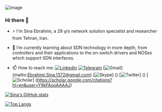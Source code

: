 ![image](https://user-images.githubusercontent.com/16972392/175908228-95c65613-32be-41e8-8a46-5d65a0862cf1.png)


### Hi there 👋

- ⚡ I'm Sina Ebrahimi, a 29 y/o network solution specialist and researcher from Tehran, Iran.

- 🌱 I’m currently learning about SDN technology in more depth, from controllers and their applications to the on-switch drivers and NOSes which support SDN interfaces.

- 📫 How to reach me: [![Linkedin](https://img.shields.io/badge/LinkedIn-0077B5?style=for-the-badge&logo=linkedin&logoColor=white)](https://www.linkedin.com/in/sinaebrahimi/) [![Telegram](https://img.shields.io/badge/Telegram-2CA5E0?style=for-the-badge&logo=telegram&logoColor=white)](https://t.me/sina_ebrahimi) [![Gmail](https://img.shields.io/badge/Gmail-D14836?style=for-the-badge&logo=gmail&logoColor=white)] (mailto:Ebrahimi.Sina.1372@gmail.com) [![Skype](https://img.shields.io/badge/Skype-%2300AFF0.svg?style=for-the-badge&logo=Skype&logoColor=white)] () [![Twitter](https://img.shields.io/badge/Twitter-%231DA1F2.svg?style=for-the-badge&logo=Twitter&logoColor=white)] () [![Scholar](https://img.shields.io/badge/Google%20Scholar-4285F4.svg?style=for-the-badge&logo=Google-Scholar&logoColor=white)] (https://scholar.google.com/citations?hl=en&user=Y9kFAooAAAAJ)



[![Sina's GitHub stats](https://github-readme-stats.vercel.app/api?username=sinaebrahimi&count_private=true&show_icons=true&theme=dark)](https://github.com/anuraghazra/github-readme-stats)

[![Top Langs](https://github-readme-stats.vercel.app/api/top-langs/?username=sinaebrahimi&layout=compact)](https://github.com/anuraghazra/github-readme-stats)



<!--
**sinaebrahimi/sinaebrahimi** is a ✨ _special_ ✨ repository because its `README.md` (this file) appears on your GitHub profile.

Here are some ideas to get you started:

- 🔭 I’m currently working on ...
- 🌱 I’m currently learning ...
- 👯 I’m looking to collaborate on ...
- 🤔 I’m looking for help with ...
- 💬 Ask me about ...
- 📫 How to reach me: ...
- 😄 Pronouns: ...
- ⚡ Fun fact: ...

<a href="https://github.com/anuraghazra/github-readme-stats">
  <img align="center" src="https://github-readme-stats.vercel.app/api?username=sinaebrahimi&count_private=true&show_icons=true&theme=dark)](https://github.com/anuraghazra/github-readme-stats" />
</a>
<a href="https://github.com/anuraghazra/github-readme-stats">
  <img align="center" src="https://github-readme-stats.vercel.app/api/top-langs/?username=sinaebrahimi&layout=compact" />
</a>



-->
